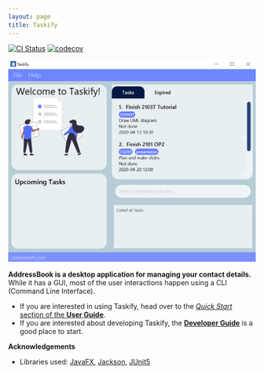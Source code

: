 ```yaml
---
layout: page
title: Taskify
---
```


[![CI Status](https://github.com/AY2021S2-CS2103T-W14-4/tp/workflows/Java%20CI/badge.svg)](https://github.com/AY2021S2-CS2103T-W14-4/tp/actions)
[![codecov](https://codecov.io/gh/AY2021S2-CS2103T-W14-4/tp/branch/master/graph/badge.svg)](https://codecov.io/gh/AY2021S2-CS2103T-W14-4/tp)

![Ui](images/Ui.png)

**AddressBook is a desktop application for managing your contact details.** While it has a GUI, most of the user interactions happen using a CLI (Command Line Interface).

* If you are interested in using Taskify, head over to the [_Quick Start_ section of the **User Guide**](UserGuide.html#quick-start).
* If you are interested about developing Taskify, the [**Developer Guide**](DeveloperGuide.html) is a good place to start.


**Acknowledgements**

* Libraries used: [JavaFX](https://openjfx.io/), [Jackson](https://github.com/FasterXML/jackson), [JUnit5](https://github.com/junit-team/junit5)
